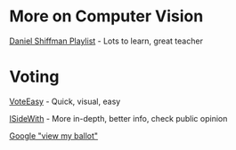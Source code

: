 ﻿# More on Computer Vision

[Daniel Shiffman Playlist](https://www.youtube.com/playlist?list=PLRqwX-V7Uu6bw0bVn4M63p8TMJf3OhGy8) - Lots to learn, great teacher

# Voting

[VoteEasy](http://votesmart.org/voteeasy) - Quick, visual, easy

[ISideWith](http://www.isidewith.com/voter-guide) - More in-depth, better info, check public opinion

[Google "view my ballot"](https://www.google.com/search?q=view+my+ballot)